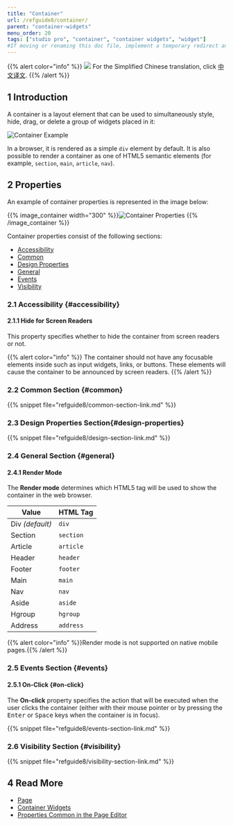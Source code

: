 ```yaml
---
title: "Container"
url: /refguide8/container/
parent: "container-widgets"
menu_order: 20
tags: ["studio pro", "container", "container widgets", "widget"]
#If moving or renaming this doc file, implement a temporary redirect and let the respective team know they should update the URL in the product. See Mapping to Products for more details.
---
```


{{% alert color="info" %}}
<img src="attachments/chinese-translation/china.png" style="display: inline-block; margin: 0" /> For the Simplified Chinese translation, click [中文译文](https://cdn.mendix.tencent-cloud.com/documentation/refguide8/container.pdf).
{{% /alert %}}

## 1 Introduction

A container is a layout element that can be used to simultaneously style, hide, drag, or delete a group of widgets placed in it:

![Container Example](/attachments/refguide8/modeling/pages/container-widgets/container/container.png)

In a browser, it is rendered as a simple `div` element by default. It is also possible to render a container as one of HTML5 semantic elements (for example, `section`, `main`, `article`, `nav`).

## 2 Properties

An example of container properties is represented in the image below:

{{% image_container width="300" %}}![Container Properties](/attachments/refguide8/modeling/pages/container-widgets/container/container-properties.png)
{{% /image_container %}}

Container properties consist of the following sections:

* [Accessibility](#accessibility)
* [Common](#common)
* [Design Properties](#design-properties)
* [General](#general)
* [Events](#events)
* [Visibility](#visibility)

### 2.1 Accessibility {#accessibility}

#### 2.1.1 Hide for Screen Readers 

This property specifies whether to hide the container from screen readers or not.

{{% alert color="info" %}} The container should not have any focusable elements inside such as input widgets, links, or buttons. These elements will cause the container to be announced by screen readers.
{{% /alert %}}

### 2.2 Common Section {#common}

{{% snippet file="refguide8/common-section-link.md" %}}

### 2.3 Design Properties Section{#design-properties}

{{% snippet file="refguide8/design-section-link.md" %}} 

### 2.4 General Section {#general}

#### 2.4.1 Render Mode

The **Render mode** determines which HTML5 tag will be used to show the container in the web browser. 

| Value     | HTML Tag    |
| --------- | ----------- |
| Div *(default)*      | `div`       |
| Section   | `section`   |
| Article   | `article`   |
| Header    | `header`    |
| Footer    | `footer`    |
| Main      | `main`      |
| Nav       | `nav`       |
| Aside     | `aside`     |
| Hgroup    | `hgroup`    |
| Address   | `address`   |

{{% alert color="info" %}}Render mode is not supported on native mobile pages.{{% /alert %}}

### 2.5 Events Section {#events}	

#### 2.5.1 On-Click {#on-click}	

The **On-click** property specifies the action that will be executed when the user clicks the container (either with their mouse pointer or by pressing the <kbd>Enter</kbd> or <kbd>Space</kbd> keys when the container is in focus).

{{% snippet file="refguide8/events-section-link.md" %}}

### 2.6 Visibility Section {#visibility}

{{% snippet file="refguide8/visibility-section-link.md" %}}

## 4 Read More

* [Page](/refguide8/page/)
* [Container Widgets](/refguide8/container-widgets/)
* [Properties Common in the Page Editor](/refguide8/common-widget-properties/)

